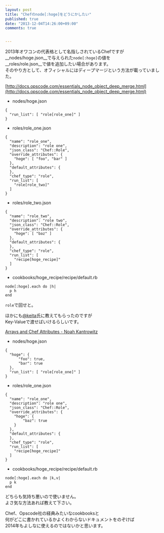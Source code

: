 ```yaml
---
layout: post
title: "Chefのnode[:hoge]をどうにかしたい"
published: true
date: "2013-12-04T14:26:00+09:00"
comments: true


---
```


2013年オワコンの代表格として名指しされているChefですが  
__nodes/hoge.json__で与えられた`node[:hoge]`の値を  
__roles/role.json__で値を追加したい場合があります。  
そのやり方として、オフィシャルにはディープマージという方法が載っていました。

[http://docs.opscode.com/essentials_node_object_deep_merge.html](http://docs.opscode.com/essentials_node_object_deep_merge.html)  
  
- nodes/hoge.json
```
{
  "run_list": [ "role[role_one]" ] 
}
```

- roles/role_one.json
```
{
  "name": "role_one",
  "description": "role one",
  "json_class": "Chef::Role",
  "override_attributes": {
    "hoge": [ "foo", "bar" ]
  },
  "default_attributes": {
  },
  "chef_type": "role",
  "run_list": [
    "role[role_two]"
  ]
}
```

- roles/role_two.json
```
{
  "name": "role_two",
  "description": "role two",
  "json_class": "Chef::Role",
  "override_attributes": {
    "hoge": [ "baz" ]
  },
  "default_attributes": {
  },
  "chef_type": "role",
  "run_list": [
    "recipe[hoge_recipe]"
  ]
}
```

- cookbooks/hoge_recipe/recipe/default.rb
```
node[:hoge].each do |h|
  p h
end
```

`role`で回せと。

ほかにも[@keita](https://twitter.com/keita)氏に教えてもらったのですが  
Key-Valueで渡せばいけるらしいです。  

[Arrays and Chef Attributes - Noah Kantrowitz](https://coderanger.net/2013/06/arrays-and-chef/)

- nodes/hoge.json
```
{
  "hoge": {
      "foo": true,
      "bar": true
  },
  "run_list": [ "role[role_one]" ] 
}
```

- roles/role_one.json
```
{
  "name": "role_one",
  "description": "role one",
  "json_class": "Chef::Role",
  "override_attributes": {
    "hoge": {
        "baz": true
    }
  },
  "default_attributes": {
  },
  "chef_type": "role",
  "run_list": [
    "recipe[hoge_recipe]"
  ]
}
```

- cookbooks/hoge_recipe/recipe/default.rb
```
node[:hoge].each do |k,v|
  p k
end
```

どちらも気持ち悪いので使いません。  
よさ気な方法あれば教えて下さい。  
  
Chef、Opscode社の経典みたいなcookbooksと  
何がどこに書かれているかよくわからないドキュメントをのぞけば  
2014年もよしなに使えるのではないかと思います。
